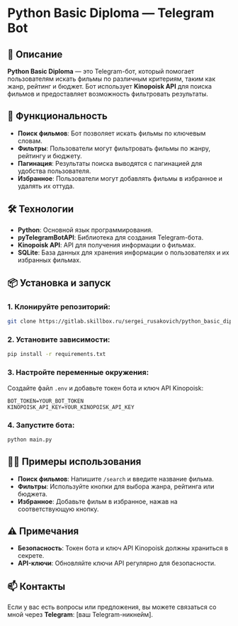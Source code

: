 
# Python Basic Diploma — Telegram Bot

## 📜 Описание

**Python Basic Diploma** — это Telegram-бот, который помогает пользователям искать фильмы по различным критериям, таким как жанр, рейтинг и бюджет. Бот использует **Kinopoisk API** для поиска фильмов и предоставляет возможность фильтровать результаты.

## 🔧 Функциональность

- **Поиск фильмов**: Бот позволяет искать фильмы по ключевым словам.
- **Фильтры**: Пользователи могут фильтровать фильмы по жанру, рейтингу и бюджету.
- **Пагинация**: Результаты поиска выводятся с пагинацией для удобства пользователя.
- **Избранное**: Пользователи могут добавлять фильмы в избранное и удалять их оттуда.

## 🛠 Технологии

- **Python**: Основной язык программирования.
- **pyTelegramBotAPI**: Библиотека для создания Telegram-бота.
- **Kinopoisk API**: API для получения информации о фильмах.
- **SQLite**: База данных для хранения информации о пользователях и их избранных фильмах.

## 📦 Установка и запуск

### 1. Клонируйте репозиторий:

```bash
git clone https://gitlab.skillbox.ru/sergei_rusakovich/python_basic_diploma.git
```

### 2. Установите зависимости:

```bash
pip install -r requirements.txt
```

### 3. Настройте переменные окружения:

Создайте файл `.env` и добавьте токен бота и ключ API Kinopoisk:

```env
BOT_TOKEN=YOUR_BOT_TOKEN
KINOPOISK_API_KEY=YOUR_KINOPOISK_API_KEY
```

### 4. Запустите бота:

```bash
python main.py
```

## 🧑‍💻 Примеры использования

- **Поиск фильмов**: Напишите `/search` и введите название фильма.
- **Фильтры**: Используйте кнопки для выбора жанра, рейтинга или бюджета.
- **Избранное**: Добавьте фильм в избранное, нажав на соответствующую кнопку.

## ⚠️ Примечания

- **Безопасность**: Токен бота и ключ API Kinopoisk должны храниться в секрете.
- **API-ключи**: Обновляйте ключи API регулярно для безопасности.

## 📫 Контакты

Если у вас есть вопросы или предложения, вы можете связаться со мной через **Telegram**: [ваш Telegram-никнейм].
